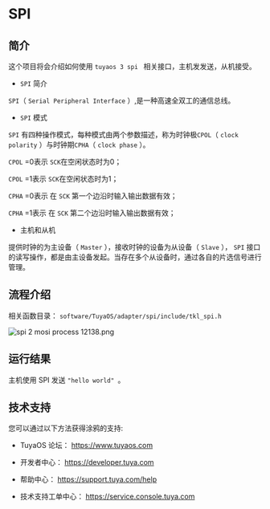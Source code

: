 

# SPI

##  简介

这个项目将会介绍如何使用 `tuyaos 3 spi ` 相关接口，主机发发送，从机接受。

* `SPI` 简介
  
`SPI`（ `Serial Peripheral Interface` ）,是一种高速全双工的通信总线。

* `SPI` 模式

`SPI` 有四种操作模式，每种模式由两个参数描述，称为时钟极`CPOL`（ `clock polarity` ）与时钟期`CPHA`（ `clock phase` ）。

`CPOL` =0表示 `SCK`在空闲状态时为0；

`CPOL` =1表示 `SCK`在空闲状态时为1；

`CPHA` =0表示 在 `SCK` 第一个边沿时输入输出数据有效；

`CPHA` =1表示 在 `SCK` 第二个边沿时输入输出数据有效；



* 主机和从机

提供时钟的为主设备（ `Master` ），接收时钟的设备为从设备（ `Slave` ）， `SPI` 接口的读写操作，都是由主设备发起。当存在多个从设备时，通过各自的片选信号进行管理。



## 流程介绍
相关函数目录：
`software/TuyaOS/adapter/spi/include/tkl_spi.h`

![spi 2 mosi process 12138.png](https://airtake-public-data-1254153901.cos.ap-shanghai.myqcloud.com/content-platform/hestia/1655966377b125939e412.png)

## 运行结果

主机使用 SPI 发送 `"hello world" `。

## 技术支持

您可以通过以下方法获得涂鸦的支持:

- TuyaOS 论坛： https://www.tuyaos.com

- 开发者中心： https://developer.tuya.com

- 帮助中心： https://support.tuya.com/help

- 技术支持工单中心： https://service.console.tuya.com
